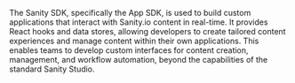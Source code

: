 The Sanity SDK, specifically the App SDK, is used to build custom applications that interact with Sanity.io content in real-time. It provides React hooks and data stores, allowing developers to create tailored content experiences and manage content within their own applications. This enables teams to develop custom interfaces for content creation, management, and workflow automation, beyond the capabilities of the standard Sanity Studio. 
